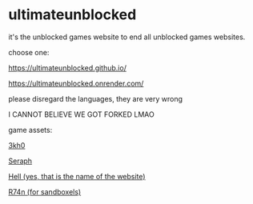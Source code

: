 # ultimateunblocked
it's the unblocked games website to end all unblocked games websites.

choose one:

https://ultimateunblocked.github.io/

https://ultimateunblocked.onrender.com/

please disregard the languages, they are very wrong 

I CANNOT BELIEVE WE GOT FORKED LMAO

game assets:

[3kh0](https://gitlab.com/3kh0/3kh0-assets)

[Seraph](https://github.com/a456pur/seraph)

[Hell (yes, that is the name of the website)](https://github.com/D3ch/hell)

[R74n (for sandboxels)](https://github.com/R74nCom)
